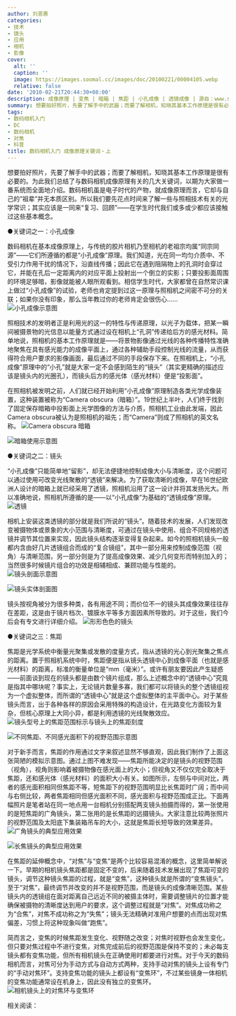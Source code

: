 ```yaml
---
author: 刘恩惠
categories:
- 技术
- 镜头
- 应用
- 相机
- 影像
cover:
  alt: ''
  caption: ''
  image: https://images.soomal.cc/images/doc/20100221/00004105.webp
  relative: false
date: '2010-02-21T20:44:30+08:00'
description: 成像原理 | 变焦 | 暗箱 | 焦距 | 小孔成像 | 透镜成像 | 源自：www.soomal.com | 版权：原创 |  平均/总评分：09.14/338
summary: 想要拍好照片，先要了解手中的武器；而要了解相机，知晓其基本工作原理是很有必要的。为此我们总结了与数码相机成像原理有关的几大关键词，以期为大家做一番系统而全面地介绍。数码相机虽是电子时代的产物，就成像原理而言，它却与自己的“祖辈”并无本质区别。所以我们要先花点时间来了解一些与照相技术有关的光学常识……
tags:
- 数码相机入门
- DC
- 数码相机
- 对焦
- 科普
title: 数码相机入门 成像原理关键词・上
---
```


想要拍好照片，先要了解手中的武器；而要了解相机，知晓其基本工作原理是很有必要的。为此我们总结了与数码相机成像原理有关的几大关键词，以期为大家做一番系统而全面地介绍。数码相机虽是电子时代的产物，就成像原理而言，它却与自己的“祖辈”并无本质区别。所以我们要先花点时间来了解一些与照相技术有关的光学常识；其实应该是一同来“复习、回顾”――在学生时代我们或多或少都应该接触过这些基本概念。

●关键词之一：小孔成像

数码相机在基本成像原理上，与传统的胶片相机乃至相机的老祖宗均属“同宗同源”――它们所遵循的都是“小孔成像”原理。我们知道，光在同一均匀介质中、不受引力作用干扰的情况下，沿直线传播；因此它在遇到阻隔物上的孔洞时会穿过它，并能在孔后一定距离内的对应平面上投射出一个倒立的实影；只要投影面周围的环境足够暗，影像就能被人眼所观看到。相信学生时代，大家都曾在自然常识课上做过“小孔成像”的试验，老师也肯定提到过这一原理与照相机之间密不可分的关联；如果你没有印象，那么当年教过你的老师肯定会很伤心……
![小孔成像示意图](https://images.soomal.cc/images/doc/20100221/00004103.webp)





照相技术的发明者正是利用光的这一的特性与传递原理，以光子为载体，把某一瞬间被摄景物的光信息以能量方式通过设在相机上“孔洞”传递给后方的感光材料。简单地说，照相机的基本工作原理就是――将景物影像通过光线的各种传播特性准确地聚焦在具有感光能力的成像平面上，通过各种辅助手段控制光线的流量，从而获得符合用户要求的影像画面，最后通过不同的手段保存下来。在照相机上，“小孔成像”原理中的“小孔”就是大家一定不会感到陌生的“镜头”（其实更精确的描述应该是镜头内的光圈孔），而镜头后方的感光体（感光材料）便是“投影面”。

在照相机被发明之前，人们就已经开始利用“小孔成像”原理制造各类光学成像装置，这种装置被称为“Camera obscura（暗箱）”。19世纪上半叶，人们终于找到了固定保存暗箱中投影面上光学图像的方法与介质，照相机工业由此发端，因此Camera obscura被认为是照相机的祖先；而“Camera”则成了照相机的英文名称。
![Camera obscura 暗箱](https://images.soomal.cc/images/doc/20100221/00004104.webp)




![暗箱使用示意图](https://images.soomal.cc/images/doc/20100221/00004105.webp)





●关键词之二：镜头

“小孔成像”只能简单地“留影”，却无法便捷地控制成像大小与清晰度，这个问题可以通过使用可改变光线聚散的“透镜”来解决。为了获取清晰的成像，早在16世纪欧洲人设计的暗箱上就已经采用了透镜，照相机沿用了这一设计并将其发扬光大。所以准确地说，照相机所遵循的是――以“小孔成像”为基础的“透镜成像”原理。
![透镜](https://images.soomal.cc/images/doc/20100221/00004113.webp)





相机上安装这类透镜的部分就是我们所说的“镜头”。随着技术的发展，人们发现改变被摄物体或景象的大小范围与清晰度，可通过在镜头中使用、组合不同规格的透镜并调节其位置来实现，因此镜头结构逐渐变得复杂起来。如今的照相机镜头一般都内含由好几片透镜组合而成的“复合镜组”，其中一部分用来控制成像范围（视角）与清晰范围，另一部分则是为了提高成像效果、减少几何变形而特别加入的；当然很多时候镜片组合的功效是相辅相成、兼顾功能与性能的。
![镜头剖面示意图](https://images.soomal.cc/images/doc/20100221/00004106.webp)




![镜头实体剖面图](https://images.soomal.cc/images/doc/20100221/00004107.webp)





镜头按视角被分为很多种类，各有用途不同；而价位不一的镜头其成像效果往往存在差距，这是由于镜片档次、镀膜水平等多方面因素所导致的。对于这些，我们今后会有专文进行详细介绍。
![形形色色的镜头](https://images.soomal.cc/images/doc/20100221/00004108.webp)





●关键词之三：焦距

焦距是光学系统中衡量光聚集或发散的度量方式，指从透镜的光心到光聚集之焦点的距离。置于照相机系统中时，焦距便是指从镜头透镜中心到成像平面（也就是感光材料）的距离，标准的衡量单位是“mm（毫米）”。或许有朋友要因此产生疑惑――前面谈到现在的镜头都是由数个镜片组成，那么上述概念中的“透镜中心”究竟是指其中哪块呢？事实上，无论镜片数量多寡，我们都可以将镜头的整个透镜组视为一个虚拟整体，而所谓的“透镜中心”就是这个虚拟整体的主平面中心。对于某些镜头而言，出于各种各样的原因会采用特殊的构造设计，在光路变化方面较为复杂，但核心原理上大同小异，都是利用透镜的光线聚散效应。
![镜头型号上的焦距范围标示与镜头上的焦距刻度](https://images.soomal.cc/images/doc/20100221/00004110.webp)




![不同焦距、不同感光面积下的视野范围示意图](https://images.soomal.cc/images/doc/20100221/00004102.webp)





对于新手而言，焦距的作用通过文字来叙述显然不够直观，因此我们制作了上面这张简陋的模拟示意图。通过上图不难发现――焦距所能决定的是镜头的视野范围（视角），视角则影响着被摄物像在感光面上的大小；但视角又不仅仅完全取决于焦距，还和感光体（感光材料）的面积大小有关。如图所示，左侧与中间对比，两者的感光面积相同但焦距不等，短焦距下的视野范围明显比长焦距时广阔；而中间与右侧比较，两者焦距相同但感光面积不同，感光面积与视野范围成正比。下面两幅照片是笔者站在同一地点用一台相机分别搭配两支镜头拍摄而得的，第一张使用的是短焦距的广角镜头，第二张用的是长焦距的远摄镜头。大家注意比较两张照片的视野范围及太阳底下集装箱吊车的大小，这就是焦距长短导致的效果差异。
![广角镜头的典型应用效果](https://images.soomal.cc/images/doc/20100221/00004111.webp)




![长焦镜头的典型应用效果](https://images.soomal.cc/images/doc/20100221/00004112.webp)





在焦距的延伸概念中，“对焦”与“变焦”是两个比较容易混淆的概念，这里简单解说一下。早期的相机镜头焦距都是固定不变的，后来随着技术发展出现了焦距可变的镜头，调节这种镜头焦距的过程，就是“变焦”，这种镜头就是所谓的“变焦镜头”。至于“对焦”，最终调节并改变的并不是视野范围，而是镜头的成像清晰范围。某些镜头内的透镜组在面对距离自己远近不同的被摄主体时，需要调整镜片的位置才能确保被摄物的清晰度达到用户的要求，这个调整过程就是“对焦”。对焦成功称之为“合焦”，对焦不成功称之为“失焦”；镜头无法精确对准用户想要的点而出现对焦偏差，习惯上将这种现象叫做“跑焦”。

简而言之，变焦的时候焦距发生变化、视野随之改变；对焦时视野也会发生变化，但只要对焦过程中不进行变焦，对焦完成前后的视野范围是保持不变的；未必每支镜头都有变焦功能，但所有相机镜头在正确使用时都要进行对焦。对于今天的数码相机而言，对焦可分为手动方式与自动方式两种，支持手动对焦的镜头上设有专门的“手动对焦环”。支持变焦功能的镜头上都设有“变焦环”，不过某些镜身一体相机的变焦功能通常设在机身上，因此没有独立的变焦环。
![相机镜头上的对焦环与变焦环](https://images.soomal.cc/images/doc/20100221/00004109.webp)





相关阅读：